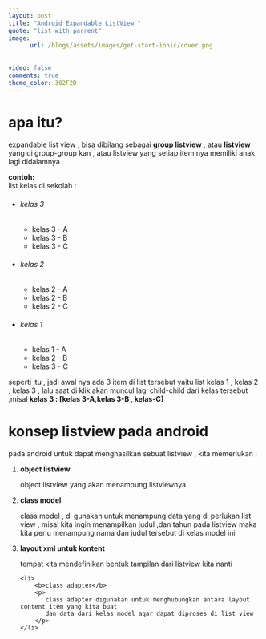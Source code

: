 ```yaml
---
layout: post
title: "Android Expandable ListView "
quote: "list with parrent"
image:
      url: /blogs/assets/images/get-start-ionic/cover.png
      
      
video: false
comments: true
theme_color: 302F2D
---
```

# apa itu?
expandable list view , bisa dibilang sebagai <b>group listview</b> , atau <b>listview</b> yang di group-group kan ,
atau listview yang setiap item nya memiliki anak lagi didalamnya

<strong>contoh:<br/></strong>
list kelas di sekolah :
<ul>
    <li>
        <h6>kelas 3</h6>
        <ul>
            <li>kelas 3 - A</li>
            <li>kelas 3 - B</li>
            <li>kelas 3 - C</li>
        </ul>
    </li>
        <li>
            <h6>kelas 2</h6>
            <ul>
                <li>kelas 2 - A</li>
                <li>kelas 2 - B</li>
                <li>kelas 2 - C</li>
            </ul>
        </li>
            <li>
                <h6>kelas 1</h6>
                <ul>
                    <li>kelas 1 - A</li>
                    <li>kelas 2 - B</li>
                    <li>kelas 3 - C</li>
                </ul>
            </li>
</ul>

seperti itu , jadi awal nya ada 3 item di list tersebut yaitu list kelas 1 , kelas 2 , kelas 3 , lalu saat di klik akan muncul lagi 
child-child dari kelas tersebut ,misal <b>kelas 3 : [kelas 3-A,kelas 3-B , kelas-C]</b>


# konsep listview pada android
pada android untuk dapat menghasilkan sebuat listview , kita memerlukan :
<ol>
    <li>
        <b>object listview</b>
        <p>
            object listview yang akan menampung listviewnya
        </p>
    </li>
    <li>
            <b>class model</b>
            <p>
                class model , di gunakan untuk menampung data yang di perlukan list view
                , misal kita ingin menampilkan judul ,dan tahun pada listview
                maka kita perlu menampung nama dan judul tersebut di kelas model ini
            </p>
        </li>
    <li>
           <b>layout xml untuk kontent</b>
                   <p>
                     tempat kita mendefinikan bentuk tampilan dari listview kita nanti
                   </p>
               </li>
        
    <li>
        <b>class adapter</b>
        <p>
           class adapter digunakan untuk menghubungkan antara layout content item yang kita buat
           dan data dari kelas model agar dapat diproses di list view
        </p>
    </li>
</ol>




